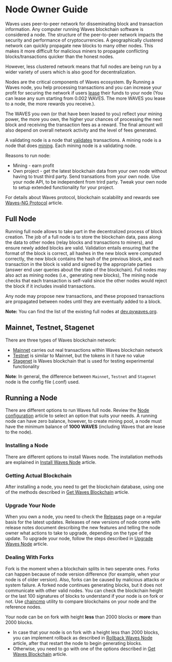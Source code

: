 # Node Owner Guide

Waves uses peer-to-peer network for disseminating block and transaction information. Any computer running Waves blockchain software is considered a node. The structure of the peer-to-peer network impacts the security and performance of cryptocurrencies. A geographically clustered network can quickly propagate new blocks to many other nodes. This makes it more difficult for malicious miners to propagate conflicting blocks/transactions quicker than the honest nodes.

However, less clustered network means that full nodes are being run by a wider variety of users which is also good for decentralization.

Nodes are the critical components of Waves ecosystem. By Running a Waves node, you help processing transactions and you can increase your profit for securing the network if users [lease](/en/blockchain/leasing) their funds to your node \(You can lease any sum starting from 0.002 WAVES. The more WAVES you lease to a node, the more rewards you receive.\).

The WAVES you own \(or that have been leased to you\) reflect your mining power, the more you own, the higher your chances of processing the next block and receiving the transaction fees as a reward. The final amount will also depend on overall network activity and the level of fees generated.

A validating node is a node that [validates](en/blockchain/transaction/transaction-validation) transactions. A mining node is a node that does [mining](/en/blockchain/mining). Each mining node is a validating node.

Reasons to run node:

* Mining - earn profit
* Own project - get the latest blockchain data from your own node without having to trust third party. Send transations from your own node.
Use your node API, to be independent from trird party.
Tweak your own node to setup extended functionality for your project.

For details about Waves protocol, blockchain scalability and rewards see [Waves-NG Protocol](/en/blockchain/waves-protocol/waves-ng-protocol) article.

## Full Node

Running full node allows to take part in the decentralized process of block creation. The job of a full node is to store the blockchain data, pass along the data to other nodes (relay blocks and transactions to miners), and ensure newly added blocks are valid. Validation entails ensuring that the format of the block is correct, all hashes in the new block were computed correctly, the new block contains the hash of the previous block, and each transaction in the block is valid and signed by the appropriate parties (answer end user queries about the state of the blockchain). Full nodes may also act as mining nodes \(i.e., generating new blocks\), The mining node checks that each transaction is self-valid since the other nodes would reject the block if it includes invalid transactions.

Any node may propose new transactions, and these proposed transactions are propagated between nodes until they are eventually added to a block.

**Note:** You can find the list of the existing full nodes at [dev.pywaves.org](http://dev.pywaves.org/generators/).

## Mainnet, Testnet, Stagenet

There are three types of Waves blockchain network:

* [Mainnet](/en/blockchain/blockchain-network/main-network) carries out real transactions within Waves blockchain network
* [Testnet](/en/blockchain/blockchain-network/test-network) is similar to Mainnet, but the tokens in it have no value
* [Stagenet](/en/blockchain/blockchain-network/stage-network) is Waves blockchain that is used for testing experimental functionality

**Note**: In general, the difference between `Mainnet`, `Testnet` and `Stagenet` node is the config file (.conf) used.

## Running a Node

There are different options to run Waves full node. Review the [Node configuration](/en/waves-node/node-configuration) article to select an option that suits your needs. A running node can have zero balance, however, to create mining pool, a node must have the minimum balance of **1000 WAVES** (including Waves that are lease to the node).

### Installing a Node

There are different options to install Waves node. The installation methods are explained in [Install Waves Node](/en/waves-node/how-to-install-a-node/how-to-install-a-node) article.

### Getting Actual Blockchain

After installing a node, you need to get the blockchain database, using one of the methods described in [Get Waves Blockchain](/en/waves-node/options-for-getting-actual-blockchain) article.

### Upgrade Your Node

When you own a node, you need to check the [Releases](https://github.com/wavesplatform/Waves/releases/) page on a regular basis for the latest updates. Releases of new versions of node come with release notes document describing the new features and telling the node owner what actions to take to upgrade, depending on the type of the update.
To upgrade your node, follow the steps described in [Upgrade Waves Node](/en/waves-node/upgrading) article.

### Dealing With Forks

Fork is the moment when a blockchain splits in two seperate ones. Forks can happen because of node version difference (for example, when your node is of older version). Also, forks can be caused by malicious attacks or system failure. A forked node continues generating blocks, but it does not communicate with other valid nodes.
You can check the blockchain height or the last 100 signatures of blocks to understand if your node is on fork or not. Use [chaincmp](https://github.com/wavesplatform/gowaves/releases/tag/v0.1.2) utility to compare blockchains on your node and the reference nodes.

Your node can be on fork with height **less** than 2000 blocks or **more** than 2000 blocks.

* In case that your node is on fork with a height less than 2000 blocks, you can implement rollback as described in [Rollback Waves Node](/en/waves-node/how-to-rollback-a-node) article, after that restart the node to begin generating blocks.
* Otherwise, you need to go with one of the options described in [Get Waves Blockchain](/en/waves-node/options-for-getting-actual-blockchain) article.
